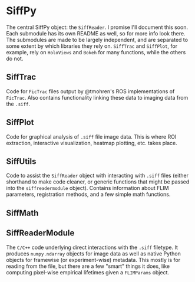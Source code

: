 # SiffPy

The central SiffPy object: the `SiffReader`. I promise I'll document this soon. Each submodule has its own README as well, so for more info look there.
The submodules are made to be largely independent, and are separated to some extent by which libraries they rely on. `SiffTrac` and `SiffPlot`,
for example, rely on `HoloViews` and `Bokeh` for many functions, while the others do not.

## SiffTrac

Code for `FicTrac` files output by @tmohren's ROS implementations of `FicTrac`. Also contains functionality linking these
data to imaging data from the `.siff`.

## SiffPlot

Code for graphical analysis of `.siff` file image data. This is where ROI extraction, interactive visualization, heatmap plotting, etc.
takes place.

## SiffUtils

Code to assist the `SiffReader` object with interacting with `.siff` files (either shorthand to make code cleaner, or generic functions
that might be passed into the `siffreadermodule` object). Contains information about FLIM parameters, registration methods, and a few
simple math functions. 

## SiffMath

## SiffReaderModule

The `C/C++` code underlying direct interactions with the `.siff` filetype. It produces `numpy.ndarray` objects for image data 
as well as native Python objects for framewise (or experiment-wise) metadata. This mostly is for reading from the file, but
there are a few "smart" things it does, like computing pixel-wise empirical lifetimes given a `FLIMParams` object.